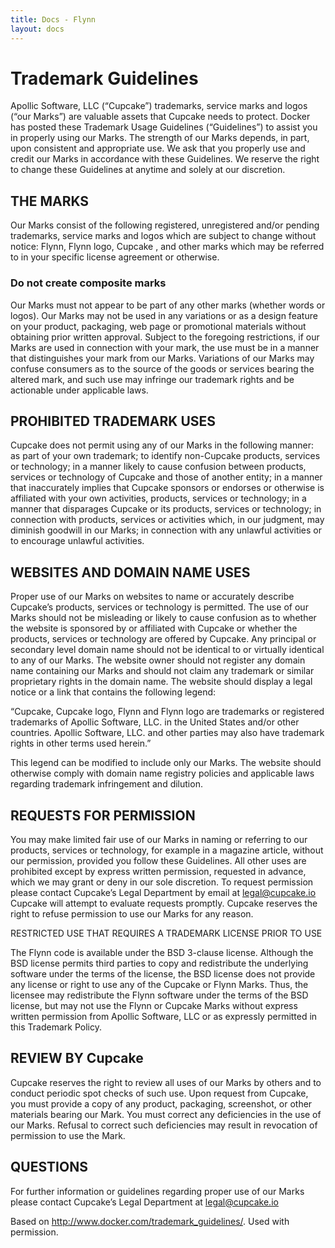 ```yaml
---
title: Docs - Flynn
layout: docs
---
```


# Trademark Guidelines

Apollic Software, LLC (“Cupcake”) trademarks, service marks and logos (“our Marks”) are valuable assets that Cupcake needs to protect. Docker has posted these Trademark Usage Guidelines (“Guidelines”) to assist you in properly using our Marks. The strength of our Marks depends, in part, upon consistent and appropriate use. We ask that you properly use and credit our Marks in accordance with these Guidelines. We reserve the right to change these Guidelines at anytime and solely at our discretion.

## THE MARKS

Our Marks consist of the following registered, unregistered and/or pending trademarks, service marks and logos which are subject to change without notice: Flynn, Flynn logo, Cupcake , and other marks which may be referred to in your specific license agreement or otherwise.


### Do not create composite marks

Our Marks must not appear to be part of any other marks (whether words or logos). Our Marks may not be used in any variations or as a design feature on your product, packaging, web page or promotional materials without obtaining prior written approval. Subject to the foregoing restrictions, if our Marks are used in connection with your mark, the use must be in a manner that distinguishes your mark from our Marks. Variations of our Marks may confuse consumers as to the source of the goods or services bearing the altered mark, and such use may infringe our trademark rights and be actionable under applicable laws.

## PROHIBITED TRADEMARK USES

Cupcake does not permit using any of our Marks in the following manner: as part of your own trademark; to identify non-Cupcake products, services or technology; in a manner likely to cause confusion between products, services or technology of Cupcake and those of another entity; in a manner that inaccurately implies that Cupcake sponsors or endorses or otherwise is affiliated with your own activities, products, services or technology; in a manner that disparages Cupcake or its products, services or technology; in connection with products, services or activities which, in our judgment, may diminish goodwill in our Marks; in connection with any unlawful activities or to encourage unlawful activities.

## WEBSITES AND DOMAIN NAME USES

Proper use of our Marks on websites to name or accurately describe Cupcake’s products, services or technology is permitted. The use of our Marks should not be misleading or likely to cause confusion as to whether the website is sponsored by or affiliated with Cupcake or whether the products, services or technology are offered by Cupcake. Any principal or secondary level domain name should not be identical to or virtually identical to any of our Marks. The website owner should not register any domain name containing our Marks and should not claim any trademark or similar proprietary rights in the domain name. The website should display a legal notice or a link that contains the following legend:

“Cupcake, Cupcake logo, Flynn and Flynn logo are trademarks or registered trademarks of Apollic Software, LLC. in the United States and/or other countries. Apollic Software, LLC. and other parties may also have trademark rights in other terms used herein.”

This legend can be modified to include only our Marks. The website should otherwise comply with domain name registry policies and applicable laws regarding trademark infringement and dilution.

## REQUESTS FOR PERMISSION

You may make limited fair use of our Marks in naming or referring to our products, services or technology, for example in a magazine article, without our permission, provided you follow these Guidelines. All other uses are prohibited except by express written permission, requested in advance, which we may grant or deny in our sole discretion. To request permission please contact Cupcake’s Legal Department by email at legal@cupcake.io Cupcake will attempt to evaluate requests promptly. Cupcake reserves the right to refuse permission to use our Marks for any reason.

RESTRICTED USE THAT REQUIRES A TRADEMARK LICENSE PRIOR TO USE

The Flynn code is available under the BSD 3-clause license. Although the BSD license permits third parties to copy and redistribute the underlying software under the terms of the license, the BSD license does not provide any license or right to use any of the Cupcake or Flynn Marks. Thus, the licensee may redistribute the Flynn software under the terms of the BSD license, but may not use the Flynn or Cupcake Marks without express written permission from Apollic Software, LLC or as expressly permitted in this Trademark Policy.

## REVIEW BY Cupcake

Cupcake reserves the right to review all uses of our Marks by others and to conduct periodic spot checks of such use. Upon request from Cupcake, you must provide a copy of any product, packaging, screenshot, or other materials bearing our Mark. You must correct any deficiencies in the use of our Marks. Refusal to correct such deficiencies may result in revocation of permission to use the Mark.

## QUESTIONS

For further information or guidelines regarding proper use of our Marks please contact Cupcake’s Legal Department at legal@cupcake.io

Based on http://www.docker.com/trademark_guidelines/. Used with permission.

